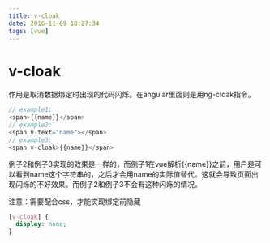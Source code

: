 ```yaml
---
title: v-cloak
date: 2016-11-09 10:27:34
tags: [vue]
---
```


# v-cloak
作用是取消数据绑定时出现的代码闪烁。在angular里面则是用ng-cloak指令。
```javascript
// example1:
<span>{{name}}</span>
// example2: 
<span v-text="name"></span>
// example3: 
<span v-cloak>{{name}}</span>
```
例子2和例子3实现的效果是一样的，而例子1在vue解析{{name}}之前，用户是可以看到name这个字符串的，之后才会用name的实际值替代。这就会导致页面出现闪烁的不好效果。而例子2和例子3不会有这种闪烁的情况。

注意：需要配合css，才能实现绑定前隐藏
```css
[v-cloak] {
  display: none;
}
```
